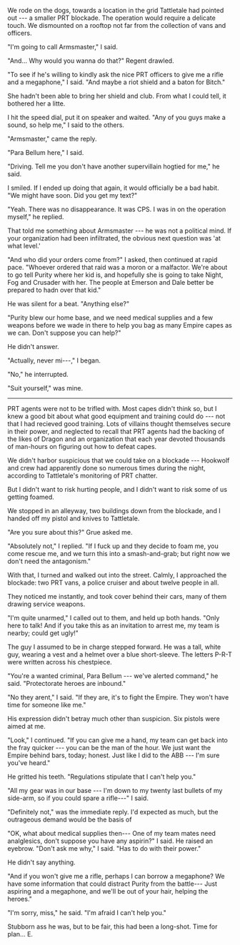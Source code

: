 We rode on the dogs, towards a location in the grid Tattletale had pointed out --- a smaller PRT
blockade. The operation would require a delicate touch. We dismounted on a rooftop not far from the
collection of vans and officers.

"I'm going to call Armsmaster," I said.

"And... Why would you wanna do that?" Regent drawled.

"To see if he's willing to kindly ask the nice PRT officers
to give me a rifle and a megaphone," I said. "And maybe a riot shield and a baton for Bitch."

She hadn't been able to bring her shield and club. From what I could tell, it bothered her
a litte.

I hit the speed dial, put it on speaker and waited. "Any of you guys make a sound, so help me," I said
to the others.

"Armsmaster," came the reply.

"Para Bellum here," I said.

"Driving. Tell me you don't have another supervillain hogtied for me," he said.

I smiled. If I ended up doing that again, it would officially be a bad habit.
"We might have soon. Did you get my text?"

"Yeah. There was no disappearance. It was CPS. I was in on the operation myself," he replied.

That told me something about Armsmaster --- he was not a political mind. If your organization had
been infiltrated, the obvious next question was 'at what level.'

"And who did your orders come from?" I asked, then continued at rapid pace.
"Whoever ordered that raid was a moron or a malfactor.
We're about to go tell Purity where her kid is, and hopefully she is going to take Night, Fog and Crusader
with her. The people at Emerson and Dale better be prepared to hadn over that kid."

He was silent for a beat. "Anything else?"

"Purity blew our home base, and we need medical supplies and a few weapons before we wade in there
to help you bag as many Empire capes as we can. Don't suppose you can help?"

He didn't answer.

"Actually, never mi---," I began.

"No," he interrupted.

"Suit yourself," was mine.

----

PRT agents were not to be trifled with. Most capes didn't think so, but I knew a good bit about what
good equipment and training could do --- not that I had recieved good training. Lots of villains thought
themselves secure in their power, and neglected to recall that PRT agents had the backing of the likes
of Dragon and an organization that each year devoted thousands of man-hours on figuring out how to
defeat capes.

We didn't harbor suspicious that we could take on a blockade --- Hookwolf and crew had apparently done
so numerous times during the night, according to Tattletale's monitoring of PRT chatter.

But I didn't want to risk hurting people, and I didn't want to risk some of us getting foamed.

We stopped in an alleyway, two buildings down from the blockade, and I handed off my pistol and
knives to Tattletale.

"Are you sure about this?" Grue asked me.

"Absolutely not," I replied. "If I fuck up and they decide to foam me, you come rescue me, and
we turn this into a smash-and-grab; but right now we don't need the antagonism."

With that, I turned and walked out into the street.
Calmly, I approached the blockade: two PRT vans, a police cruiser and about twelve people in all.

They noticed me instantly, and took cover behind their cars, many of them drawing service weapons.

"I'm quite unarmed," I called out to them, and held up both hands. "Only here to talk! And if you
take this as an invitation to arrest me, my team is nearby; could get ugly!"

The guy I assumed to be in charge stepped forward. He was a tall, white guy,
wearing a vest and a helmet over a blue short-sleeve. The letters P-R-T were written across his chestpiece.

"You're a wanted criminal, Para Bellum --- we've alerted command," he said. "Protectorate heroes are inbound."

"No they arent," I said. "If they are, it's to fight the Empire. They won't have time for someone like me."

His expression didn't betray much other than suspicion. Six pistols were aimed at me.

"Look," I continued. "If you can give me a hand, my team can get back into the fray quicker --- you can
be the man of the hour. We just want the Empire behind bars, today; honest. Just like I did to the ABB ---
I'm sure you've heard."

He gritted his teeth. "Regulations stipulate that I can't help you."

"All my gear was in our base --- I'm down to my twenty last bullets of my side-arm, so if you could
spare a rifle---" I said.

"Definitely not," was the immediate reply. I'd expected as much, but the outrageous demand would be 
the basis of 

"OK, what about medical supplies then--- One of my team mates need analglesics, don't suppose you
have any aspirin?" I said. He raised an eyebrow. "Don't ask me why," I said. "Has to do with their power."

He didn't say anything.

"And if you won't give me a rifle, perhaps I can borrow a megaphone? We have some information that could
distract Purity from the battle--- Just aspiring and a megaphone, and we'll be out of your hair, helping the
heroes."

"I'm sorry, miss," he said. "I'm afraid I can't help you."

Stubborn ass he was, but to be fair, this had been a long-shot. Time for plan... E.
